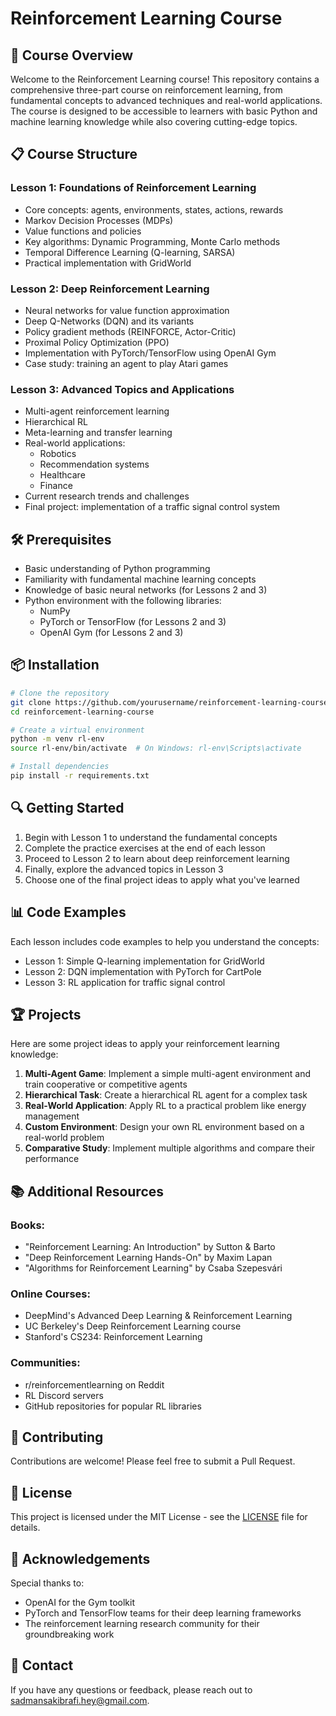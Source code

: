 # Reinforcement Learning Course

## 🚀 Course Overview

Welcome to the Reinforcement Learning course! This repository contains a comprehensive three-part course on reinforcement learning, from fundamental concepts to advanced techniques and real-world applications. The course is designed to be accessible to learners with basic Python and machine learning knowledge while also covering cutting-edge topics.

## 📋 Course Structure

### Lesson 1: Foundations of Reinforcement Learning
- Core concepts: agents, environments, states, actions, rewards
- Markov Decision Processes (MDPs)
- Value functions and policies
- Key algorithms: Dynamic Programming, Monte Carlo methods
- Temporal Difference Learning (Q-learning, SARSA)
- Practical implementation with GridWorld

### Lesson 2: Deep Reinforcement Learning
- Neural networks for value function approximation
- Deep Q-Networks (DQN) and its variants
- Policy gradient methods (REINFORCE, Actor-Critic)
- Proximal Policy Optimization (PPO)
- Implementation with PyTorch/TensorFlow using OpenAI Gym
- Case study: training an agent to play Atari games

### Lesson 3: Advanced Topics and Applications
- Multi-agent reinforcement learning
- Hierarchical RL
- Meta-learning and transfer learning
- Real-world applications:
  - Robotics
  - Recommendation systems
  - Healthcare
  - Finance
- Current research trends and challenges
- Final project: implementation of a traffic signal control system

## 🛠️ Prerequisites

- Basic understanding of Python programming
- Familiarity with fundamental machine learning concepts
- Knowledge of basic neural networks (for Lessons 2 and 3)
- Python environment with the following libraries:
  - NumPy
  - PyTorch or TensorFlow (for Lessons 2 and 3)
  - OpenAI Gym (for Lessons 2 and 3)

## 📦 Installation

```bash
# Clone the repository
git clone https://github.com/yourusername/reinforcement-learning-course.git
cd reinforcement-learning-course

# Create a virtual environment
python -m venv rl-env
source rl-env/bin/activate  # On Windows: rl-env\Scripts\activate

# Install dependencies
pip install -r requirements.txt
```

## 🔍 Getting Started

1. Begin with Lesson 1 to understand the fundamental concepts
2. Complete the practice exercises at the end of each lesson
3. Proceed to Lesson 2 to learn about deep reinforcement learning
4. Finally, explore the advanced topics in Lesson 3
5. Choose one of the final project ideas to apply what you've learned

## 📊 Code Examples

Each lesson includes code examples to help you understand the concepts:

- Lesson 1: Simple Q-learning implementation for GridWorld
- Lesson 2: DQN implementation with PyTorch for CartPole
- Lesson 3: RL application for traffic signal control

## 🏆 Projects

Here are some project ideas to apply your reinforcement learning knowledge:

1. **Multi-Agent Game**: Implement a simple multi-agent environment and train cooperative or competitive agents
2. **Hierarchical Task**: Create a hierarchical RL agent for a complex task
3. **Real-World Application**: Apply RL to a practical problem like energy management
4. **Custom Environment**: Design your own RL environment based on a real-world problem
5. **Comparative Study**: Implement multiple algorithms and compare their performance

## 📚 Additional Resources

### Books:
- "Reinforcement Learning: An Introduction" by Sutton & Barto
- "Deep Reinforcement Learning Hands-On" by Maxim Lapan
- "Algorithms for Reinforcement Learning" by Csaba Szepesvári

### Online Courses:
- DeepMind's Advanced Deep Learning & Reinforcement Learning
- UC Berkeley's Deep Reinforcement Learning course
- Stanford's CS234: Reinforcement Learning

### Communities:
- r/reinforcementlearning on Reddit
- RL Discord servers
- GitHub repositories for popular RL libraries

## 🤝 Contributing

Contributions are welcome! Please feel free to submit a Pull Request.

## 📄 License

This project is licensed under the MIT License - see the [LICENSE](LICENSE) file for details.

## 👏 Acknowledgements

Special thanks to:
- OpenAI for the Gym toolkit
- PyTorch and TensorFlow teams for their deep learning frameworks
- The reinforcement learning research community for their groundbreaking work

## 📧 Contact

If you have any questions or feedback, please reach out to [sadmansakibrafi.hey@gmail.com](mailto:sadmansakibrafi.hey@gmail.com).
